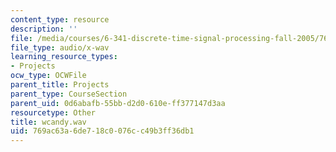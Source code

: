 ```yaml
---
content_type: resource
description: ''
file: /media/courses/6-341-discrete-time-signal-processing-fall-2005/769ac63a6de718c0076cc49b3ff36db1_wcandy.wav
file_type: audio/x-wav
learning_resource_types:
- Projects
ocw_type: OCWFile
parent_title: Projects
parent_type: CourseSection
parent_uid: 0d6abafb-55bb-d2d0-610e-ff377147d3aa
resourcetype: Other
title: wcandy.wav
uid: 769ac63a-6de7-18c0-076c-c49b3ff36db1
---
```

